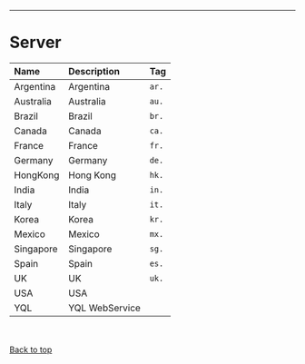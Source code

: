 
---


# Server #

| **Name** | **Description** | **Tag** |
|:---------|:----------------|:--------|
| Argentina | Argentina | `ar.` |
| Australia | Australia | `au.` |
| Brazil | Brazil | `br.` |
| Canada | Canada | `ca.` |
| France | France | `fr.` |
| Germany | Germany | `de.` |
| HongKong | Hong Kong | `hk.` |
| India | India | `in.` |
| Italy | Italy | `it.` |
| Korea | Korea | `kr.` |
| Mexico | Mexico | `mx.` |
| Singapore | Singapore | `sg.` |
| Spain | Spain | `es.` |
| UK | UK | `uk.` |
| USA | USA |  |
| YQL | YQL WebService |  |

<br></br>
[Back to top](enumServer#Server.md)